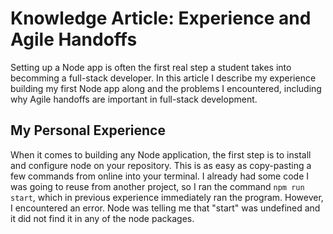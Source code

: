 # Knowledge Article: Experience and Agile Handoffs
Setting up a Node app is often the first real step a student takes into becomming a full-stack developer. In this article I describe my experience building my first Node app along and the problems I encountered, including why Agile handoffs are important in full-stack development.
## My Personal Experience
When it comes to building any Node application, the first step is to install and configure node on your repository. This is as easy as copy-pasting a few commands from online into your terminal. I already had some code I was going to reuse from another project, so I ran the command `npm run start`, which in previous experience immediately ran the program. However, I encountered an error. Node was telling me that "start" was undefined and it did not find it in any of the node packages.



<!-- Forgot to npm init -y
Had to write "start": "node app.mjs" to scripts in package.json
Keep getting "TypeError: Cannot read preperties of undefined (reading 'startsWith')"
Actually just an error connecting to mongo, improper variable name for env URI -->
